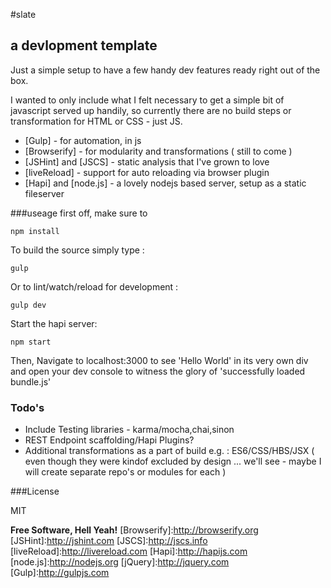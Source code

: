 #slate
## a devlopment template

Just a simple setup to have a few handy dev features ready right out of the box.

I wanted to only include what I felt necessary to get a simple bit of javascript served up handily, so currently there are no build steps or transformation for HTML or CSS - just JS.

* [Gulp] - for automation, in js
* [Browserify] - for modularity and transformations ( still to come )
* [JSHint] and [JSCS] - static analysis that I've grown to love
* [liveReload] - support for auto reloading via browser plugin
* [Hapi] and [node.js] - a lovely nodejs based server, setup as a static fileserver


###useage
first off, make sure to 
```
npm install
```

To build the source simply type :

```
gulp 
```

Or to lint/watch/reload for development :
```
gulp dev
```

Start the hapi server:
```
npm start
```

Then, Navigate to localhost:3000 to see 'Hello World' in its very own div and open your dev console to witness the glory of 'successfully loaded bundle.js'

### Todo's

 - Include Testing libraries - karma/mocha,chai,sinon 
 - REST Endpoint scaffolding/Hapi Plugins?
 - Additional transformations as a part of build e.g. : ES6/CSS/HBS/JSX ( even though they were kindof excluded by design ... we'll see - maybe I will create separate repo's or modules for each )

###License

MIT

**Free Software, Hell Yeah!**
[Browserify]:http://browserify.org
[JSHint]:http://jshint.com
[JSCS]:http://jscs.info
[liveReload]:http://livereload.com
[Hapi]:http://hapijs.com
[node.js]:http://nodejs.org
[jQuery]:http://jquery.com
[Gulp]:http://gulpjs.com

